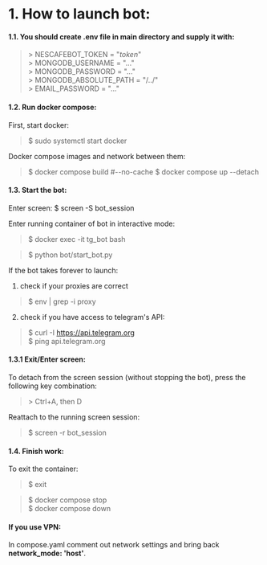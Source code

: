 # 1. How to launch bot:

#### 1.1. You should create .env file in main directory and supply it with:
> \> NESCAFEBOT_TOKEN = "_token_"  
> \> MONGODB_USERNAME = "..."  
> \> MONGODB_PASSWORD = "..."  
> \> MONGODB_ABSOLUTE_PATH = "/../"  
> \> EMAIL_PASSWORD = "..."  


#### 1.2. Run docker compose:
First, start docker:
> \$ sudo systemctl start docker

Docker compose images and network between them:
> \$ docker compose build #--no-cache 
> \$ docker compose up --detach


#### 1.3. Start the bot:
Enter screen:
$ screen -S bot_session

Enter running container of bot in interactive mode:
> \$ docker exec -it tg_bot bash

> \$ python bot/start_bot.py

If the bot takes forever to launch:

1) check if your proxies are correct
> \$ env | grep -i proxy

2) check if you have access to telegram's API:
> \$ curl -I https://api.telegram.org  
> \$ ping api.telegram.org  


#### 1.3.1 Exit/Enter screen:
To detach from the screen session (without stopping the bot), press the following key combination:
> \> Ctrl+A, then D

Reattach to the running screen session:
> \$ screen -r bot_session

#### 1.4. Finish work:
To exit the container:
> \$ exit

> \$ docker compose stop  
> \$ docker compose down  


#### If you use VPN:
In compose.yaml comment out network settings and bring back **network_mode: 'host'**.